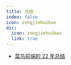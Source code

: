 ```yaml
---
title: 总结
index: false
icon: zongjiehuibao
dir:
  icon: zongjiehuibao
  link: true
---
```


- [菜鸟前端的 22 年总结]()
